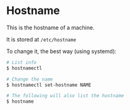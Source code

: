 # Hostname

This is the hostname of a machine.

It is stored at `/etc/hostname`

To change it, the best way (using systemd):

```sh
# List info
$ hostnamectl

# Change the name
$ hostnamectl set-hostname NAME

# The following will also list the hostname
$ hostname
```


